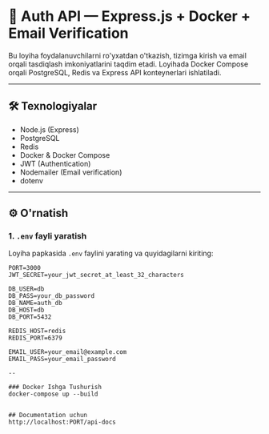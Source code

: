 # 🚀 Auth API — Express.js + Docker + Email Verification

Bu loyiha foydalanuvchilarni ro'yxatdan o'tkazish, tizimga kirish va email orqali tasdiqlash imkoniyatlarini taqdim etadi. Loyihada Docker Compose orqali PostgreSQL, Redis va Express API konteynerlari ishlatiladi.

---

## 🛠 Texnologiyalar

- Node.js (Express)
- PostgreSQL
- Redis
- Docker & Docker Compose
- JWT (Authentication)
- Nodemailer (Email verification)
- dotenv

---

## ⚙️ O'rnatish

### 1. `.env` fayli yaratish

Loyiha papkasida `.env` faylini yarating va quyidagilarni kiriting:

```env
PORT=3000
JWT_SECRET=your_jwt_secret_at_least_32_characters

DB_USER=db
DB_PASS=your_db_password
DB_NAME=auth_db
DB_HOST=db
DB_PORT=5432

REDIS_HOST=redis
REDIS_PORT=6379

EMAIL_USER=your_email@example.com
EMAIL_PASS=your_email_password

--

### Docker Ishga Tushurish
docker-compose up --build


## Documentation uchun
http://localhost:PORT/api-docs



